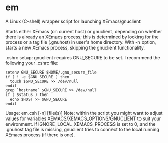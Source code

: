 # em
A Linux (C-shell) wrapper script for launching XEmacs/gnuclient

Starts either XEmacs (on current host) or gnuclient, depending on whether there is 
already an XEmacs process; this is determined by looking for the process or a tag file (.gnuhost)
in user's home directory.
With -n option, starts a new XEmacs process, skipping the gnuclient functionality.

.cshrc setup: gnuclient requires GNU_SECURE to be set. I recommend the following your .cshrc file:

    setenv GNU_SECURE $HOME/.gnu_secure_file
    if ( ! -e $GNU_SECURE ) then
      touch $GNU_SECURE >> /dev/null
    endif
    grep `hostname` $GNU_SECURE >> /dev/null
    if ( $status ) then
      echo $HOST >> $GNU_SECURE
    endif

Usage: em.csh [-n] [file(s)]
Note: within the script you might want to adjust values for variables XEMACS/XEMACS_OPTIONS/GNUCLIENT 
to suit your environment. If IGNORE_LOCAL_XEMACS_PROCESS is set to 0, and the .gnuhost tag file 
is missing, gnuclient tries to connect to the local running XEmacs process (if there is one).
